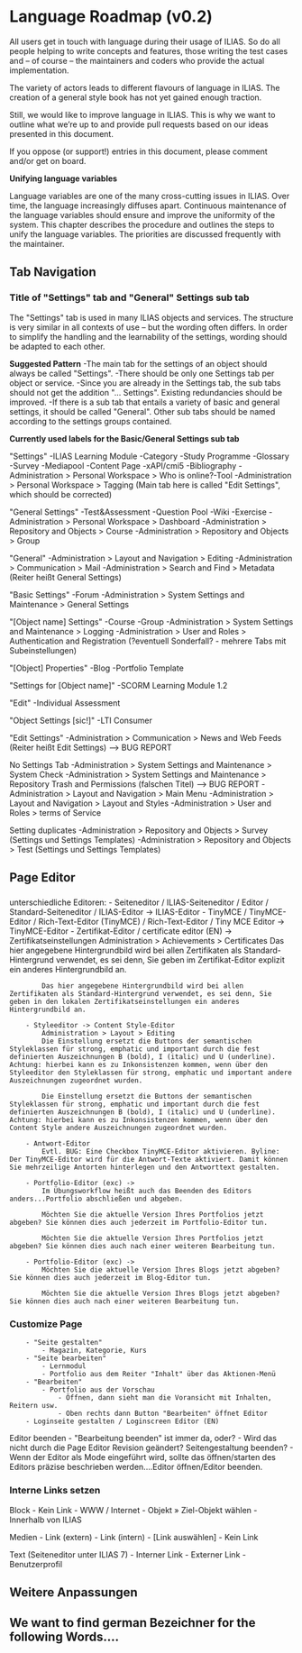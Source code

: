 # Language Roadmap (v0.2)

All users get in touch with language during their usage of ILIAS. So do all people helping to write concepts and features, those writing the test cases and – of course – the maintainers and coders who provide the actual implementation.

The variety of actors leads to different flavours of language in ILIAS. The creation of a general style book has not yet gained enough traction.

Still, we would like to improve language in ILIAS. This is why we want to outline what we’re up to and provide pull requests based on our ideas presented in this document.

If you oppose (or support!) entries in this document, please comment and/or get on board.

**Unifying language variables**

Language variables are one of the many cross-cutting issues in ILIAS. Over time, the language increasingly diffuses apart. Continuous maintenance of the language variables should ensure and improve the uniformity of the system. This chapter describes the procedure and outlines the steps to unify the language variables. The priorities are discussed frequently with the maintainer.

## Tab Navigation

### Title of "Settings" tab and "General" Settings sub tab

The "Settings" tab is used in many ILIAS objects and services. The structure is very similar in all contexts of use – but the wording often differs. In order to simplify the handling and the learnability of the settings, wording should be adapted to each other.

**Suggested Pattern**
-The main tab for the settings of an object should always be called "Settings".
-There should be only one Settings tab per object or service.
-Since you are already in the Settings tab, the sub tabs should not get the addition "... Settings". Existing redundancies should be improved.
-If there is a sub tab that entails a variety of basic and general settings, it should be called "General". Other sub tabs should be named according to the settings groups contained.

**Currently used labels for the Basic/General Settings sub tab**

"Settings"
  -ILIAS Learning Module
  -Category
  -Study Programme
  -Glossary
  -Survey
  -Mediapool
  -Content Page
  -xAPI/cmi5
  -Bibliography
  -Administration > Personal Workspace > Who is online?-Tool
  -Administration > Personal Workspace > Tagging (Main tab here is called "Edit Settings", which should be corrected)

"General Settings"
  -Test&Assessment
  -Question Pool
  -Wiki
  -Exercise
  -Administration > Personal Workspace > Dashboard
  -Administration > Repository and Objects > Course
  -Administration > Repository and Objects > Group

"General"
  -Administration > Layout and Navigation > Editing
  -Administration > Communication > Mail
  -Administration > Search and Find > Metadata (Reiter heißt General Settings)

"Basic Settings"
  -Forum
  -Administration > System Settings and Maintenance > General Settings

"[Object name] Settings"
  -Course
  -Group
  -Administration > System Settings and Maintenance > Logging
  -Administration > User and Roles > Authentication and Registration (?eventuell Sonderfall? - mehrere Tabs mit Subeinstellungen)

"[Object] Properties"
  -Blog
  -Portfolio Template

"Settings for [Object name]"
  -SCORM Learning Module 1.2

"Edit"
  -Individual Assessment

"Object Settings [sic!]"
  -LTI Consumer

"Edit Settings"
  -Administration > Communication > News and Web Feeds (Reiter heißt Edit Settings) --> BUG REPORT

No Settings Tab
  -Administration > System Settings and Maintenance > System Check
  -Administration > System Settings and Maintenance > Repository Trash and Permissions (falschen Titel) --> BUG REPORT
  -Administration > Layout and Navigation > Main Menu
  -Administration > Layout and Navigation > Layout and Styles
  -Administration > User and Roles > terms of Service

Setting duplicates
  -Administration > Repository and Objects > Survey (Settings und Settings Templates)
  -Administration > Repository and Objects > Test (Settings und Settings Templates)

## Page Editor

###

unterschiedliche Editoren:
		- Seiteneditor / ILIAS-Seiteneditor / Editor / Standard-Seiteneditor / ILIAS-Editor -> ILIAS-Editor
		- TinyMCE / TinyMCE-Editor / Rich-Text-Editor (TinyMCE) / Rich-Text-Editor / Tiny MCE Editor -> TinyMCE-Editor
		- Zertifikat-Editor / certificate editor (EN) -> Zertifikatseinstellungen
            Administration > Achievements > Certificates
            Das hier angegebene Hintergrundbild wird bei allen Zertifikaten als Standard-Hintergrund verwendet, es sei denn, Sie geben im Zertifikat-Editor explizit ein anderes Hintergrundbild an.

            Das hier angegebene Hintergrundbild wird bei allen Zertifikaten als Standard-Hintergrund verwendet, es sei denn, Sie geben in den lokalen Zertifikatseinstellungen ein anderes Hintergrundbild an.

		- Styleeditor -> Content Style-Editor
            Administration > Layout > Editing
            Die Einstellung ersetzt die Buttons der semantischen Styleklassen für strong, emphatic und important durch die fest definierten Auszeichnungen B (bold), I (italic) und U (underline). Achtung: hierbei kann es zu Inkonsistenzen kommen, wenn über den Styleeditor den Styleklassen für strong, emphatic und important andere Auszeichnungen zugeordnet wurden.

            Die Einstellung ersetzt die Buttons der semantischen Styleklassen für strong, emphatic und important durch die fest definierten Auszeichnungen B (bold), I (italic) und U (underline). Achtung: hierbei kann es zu Inkonsistenzen kommen, wenn über den Content Style andere Auszeichnungen zugeordnet wurden.

		- Antwort-Editor
            Evtl. BUG: Eine Checkbox TinyMCE-Editor aktivieren. Byline: Der TinyMCE-Editor wird für die Antwort-Texte aktiviert. Damit können Sie mehrzeilige Antorten hinterlegen und den Antworttext gestalten.

		- Portfolio-Editor (exc) ->
            Im Übungsworkflow heißt auch das Beenden des Editors anders...Portfolio abschließen und abgeben.

            Möchten Sie die aktuelle Version Ihres Portfolios jetzt abgeben? Sie können dies auch jederzeit im Portfolio-Editor tun.

            Möchten Sie die aktuelle Version Ihres Portfolios jetzt abgeben? Sie können dies auch nach einer weiteren Bearbeitung tun.

		- Portfolio-Editor (exc) ->
            Möchten Sie die aktuelle Version Ihres Blogs jetzt abgeben? Sie können dies auch jederzeit im Blog-Editor tun.

            Möchten Sie die aktuelle Version Ihres Blogs jetzt abgeben? Sie können dies auch nach einer weiteren Bearbeitung tun.

### Customize Page

		- "Seite gestalten"
			- Magazin, Kategorie, Kurs
		- "Seite bearbeiten"
			- Lernmodul
			- Portfolio aus dem Reiter "Inhalt" über das Aktionen-Menü
		- "Bearbeiten"
			- Portfolio aus der Vorschau
				- Öffnen, dann sieht man die Voransicht mit Inhalten, Reitern usw.
				- Oben rechts dann Button "Bearbeiten" öffnet Editor
		- Loginseite gestalten / Loginscreen Editor (EN)

Editor beenden
		- "Bearbeitung beenden" ist immer da, oder?
    - Wird das nicht durch die Page Editor Revision geändert? Seitengestaltung beenden?
    - Wenn der Editor als Mode eingeführt wird, sollte das öffnen/starten des Editors präzise beschrieben werden....Editor öffnen/Editor beenden.


### Interne Links setzen

Block
    - Kein Link
    - WWW / Internet
        - Objekt » Ziel-Objekt wählen
    - Innerhalb von ILIAS

Medien
    - Link (extern)
    - Link (intern)
        - [Link auswählen]
    - Kein Link

Text (Seiteneditor unter ILIAS 7)
    - Interner Link
    - Externer Link
    - Benutzerprofil

## Weitere Anpassungen



## We want to find german Bezeichner for the following Words....



